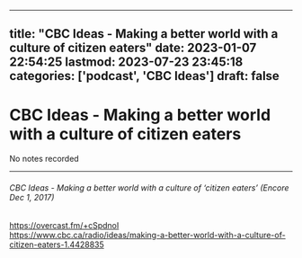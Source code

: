 
---
title: "CBC Ideas - Making a better world with a culture of citizen eaters"
date: 2023-01-07 22:54:25
lastmod: 2023-07-23 23:45:18
categories: ['podcast', 'CBC Ideas']
draft: false
---


# CBC Ideas - Making a better world with a culture of citizen eaters

No notes recorded

- - -
###### CBC Ideas - Making a better world with a culture of ‘citizen eaters’ (Encore Dec 1, 2017)

https://overcast.fm/+cSpdnoI  
https://www.cbc.ca/radio/ideas/making-a-better-world-with-a-culture-of-citizen-eaters-1.4428835

<!-- #public #podcast #CBC Ideas# -->

<!-- {BearID:6AA09B80-B4F1-4CD8-9EC6-0B96580C21DD-28016-00002D97CBBAF285} -->
